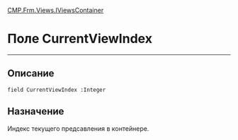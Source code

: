 ﻿---
Link: CMP.Frm.Views.IViewsContainer.@CurrentViewIndex
---

<!---  Навигация
[Имя проекта](#) :
-->
[CMP.Frm.Views.IViewsContainer](Default)

# Поле CurrentViewIndex
---

## Описание

    field CurrentViewIndex :Integer

<!--
## Аргументы{#Args}

### Аргумент1

Описание аргумента 1
-->

## Назначение

Индекс текущего предсавления в контейнере.

<!--
## Пример

    CurrentViewIndex...
-->

